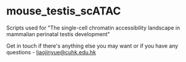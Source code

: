 # mouse_testis_scATAC
Scripts used for "The single-cell chromatin accessibility landscape in mammalian perinatal testis development"


Get in touch if there's anything else you may want or if you have any questions - liaojinyue@cuhk.edu.hk
